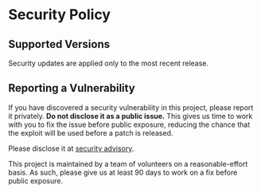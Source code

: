 # Security Policy

## Supported Versions

Security updates are applied only to the most recent release.

## Reporting a Vulnerability

If you have discovered a security vulnerability in this project, please report
it privately. **Do not disclose it as a public issue.** This gives us time to
work with you to fix the issue before public exposure, reducing the chance that
the exploit will be used before a patch is released.

Please disclose it at [security advisory](https://github.com/RustCrypto/universal-hashes/security/advisories/new).

This project is maintained by a team of volunteers on a reasonable-effort basis.
As such, please give us at least 90 days to work on a fix before public exposure.
